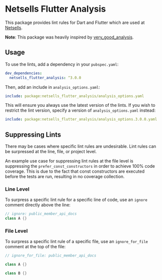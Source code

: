 # Netsells Flutter Analysis

This package provides lint rules for Dart and Flutter which are used at [Netsells](https://netsells.co.uk).

**Note**: This package was heavily inspired by [very_good_analysis](https://pub.dev/packages/very_good_analysis).

## Usage

To use the lints, add a dependency in your `pubspec.yaml`:

```yaml
dev_dependencies:
  netsells_flutter_analysis: ^3.0.0
```

Then, add an include in `analysis_options.yaml`:

```yaml
include: package:netsells_flutter_analysis/analysis_options.yaml
```

This will ensure you always use the latest version of the lints. If you wish to restrict the lint version, specify a version of `analysis_options.yaml` instead:

```yaml
include: package:netsells_flutter_analysis/analysis_options.3.0.0.yaml
```

## Suppressing Lints

There may be cases where specific lint rules are undesirable. Lint rules can be surpressed at the line, file, or project level.

An example use case for suppressing lint rules at the file level is suppressing the `prefer_const_constructors` in order to achieve 100% code coverage. This is due to the fact that const constructors are executed before the tests are run, resulting in no coverage collection.

### Line Level

To surpress a specific lint rule for a specific line of code, use an `ignore` comment directly above the line:

```dart
// ignore: public_member_api_docs
class A {}
```

### File Level

To surpress a specific lint rule of a specific file, use an `ignore_for_file` comment at the top of the file:

```dart
// ignore_for_file: public_member_api_docs

class A {}

class B {}
```
